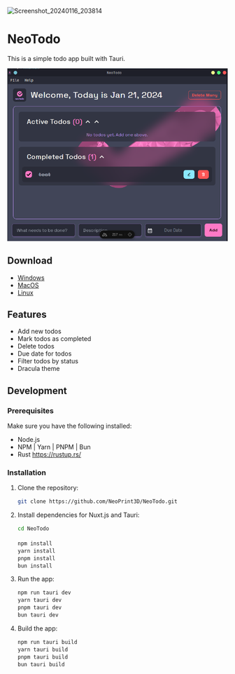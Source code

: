 ![Screenshot_20240116_203814](https://github.com/NeoPrint3D/NeoTodo/assets/77029802/3a5332b8-8049-4b74-9fde-3dfd74f4f223)

# NeoTodo

This is a simple todo app built with Tauri.

![Thumbnail](assets/thumb.png)

## Download

- [Windows](https://github.com/NeoPrint3D/NeoTodo/releases/)
- [MacOS](https://github.com/NeoPrint3D/NeoTodo/releases/)
- [Linux](https://github.com/NeoPrint3D/NeoTodo/releases/)

## Features

- Add new todos
- Mark todos as completed
- Delete todos
- Due date for todos
- Filter todos by status
- Dracula theme

## Development

### Prerequisites

Make sure you have the following installed:

- Node.js
- NPM | Yarn | PNPM | Bun
- Rust https://rustup.rs/

### Installation

1. Clone the repository:

   ```bash
   git clone https://github.com/NeoPrint3D/NeoTodo.git
   ```

2. Install dependencies for Nuxt.js and Tauri:

   ```bash
   cd NeoTodo

   npm install
   yarn install
   pnpm install
   bun install
   ```

3. Run the app:
   ```bash
   npm run tauri dev
   yarn tauri dev
   pnpm tauri dev
   bun tauri dev
   ```
4. Build the app:
   ```bash
   npm run tauri build
   yarn tauri build
   pnpm tauri build
   bun tauri build
   ```
